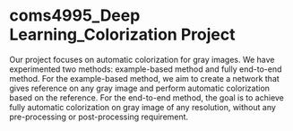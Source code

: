 # coms4995_Deep Learning_Colorization Project
Our project focuses on automatic colorization for gray images. We have experimented two methods: example-based method and fully end-to-end method. For the example-based method, we aim to create a network that gives reference on any gray image and perform automatic colorization based on the reference. For the end-to-end method, the goal is to achieve fully automatic colorization on gray image of any resolution, without any pre-processing or post-processing requirement.
